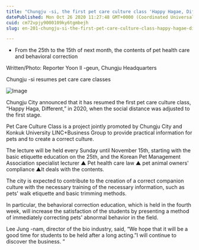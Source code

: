 ```yaml
---
title: "Chungju -si, the first pet care culture class 'Happy Hagae, Different' resumed"
datePublished: Mon Oct 26 2020 11:27:48 GMT+0000 (Coordinated Universal Time)
cuid: cm72vpjy9000109ky6tgmbejh
slug: en-201-chungju-si-the-first-pet-care-culture-class-happy-hagae-different-resumed

---
```



- From the 25th to the 15th of next month, the contents of pet health care and behavioral correction

Written/Photo: Reporter Yoon Il -geun, Chungju Headquarters

Chungju -si resumes pet care care classes

![Image](https://cdn.hashnode.com/res/hashnode/image/upload/v1739423277019/49e8c058-1e79-4900-bc6c-e40561b4fb8a.jpeg)

Chungju City announced that it has resumed the first pet care culture class, “Happy Haga, Different,” in 2020, when the social distance was adjusted to the first stage.

Pet Care Culture Class is a project jointly promoted by Chungju City and Konkuk University LINC+Business Group to provide practical information for pets and to create a correct culture.

The lecture will be held every Sunday until November 15th, starting with the basic etiquette education on the 25th, and the Korean Pet Management Association specialist lecturer ▲ Pet health care law ▲ pet animal owners' compliance ▲It deals with the contents.

The city is expected to contribute to the creation of a correct companion culture with the necessary training of the necessary information, such as pets' walk etiquette and basic trimming methods.

In particular, the behavioral correction education, which is held in the fourth week, will increase the satisfaction of the students by presenting a method of immediately correcting pets' abnormal behavior in the field.

Lee Jung -nam, director of the bio industry, said, “We hope that it will be a good time for students to be held after a long acting.”I will continue to discover the business. ”